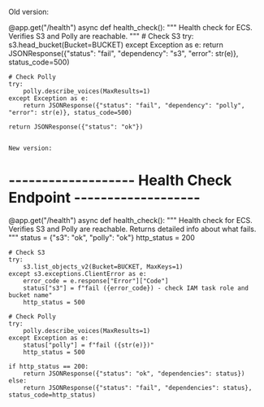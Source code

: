 
Old version:

@app.get("/health")
async def health_check():
    """
    Health check for ECS. Verifies S3 and Polly are reachable.
    """
    # Check S3
    try:
        s3.head_bucket(Bucket=BUCKET)
    except Exception as e:
        return JSONResponse({"status": "fail", "dependency": "s3", "error": str(e)}, status_code=500)

    # Check Polly
    try:
        polly.describe_voices(MaxResults=1)
    except Exception as e:
        return JSONResponse({"status": "fail", "dependency": "polly", "error": str(e)}, status_code=500)

    return JSONResponse({"status": "ok"})


    New version:


# ------------------- Health Check Endpoint -------------------
@app.get("/health")
async def health_check():
    """
    Health check for ECS. Verifies S3 and Polly are reachable.
    Returns detailed info about what fails.
    """
    status = {"s3": "ok", "polly": "ok"}
    http_status = 200

    # Check S3
    try:
        s3.list_objects_v2(Bucket=BUCKET, MaxKeys=1)
    except s3.exceptions.ClientError as e:
        error_code = e.response["Error"]["Code"]
        status["s3"] = f"fail ({error_code}) - check IAM task role and bucket name"
        http_status = 500

    # Check Polly
    try:
        polly.describe_voices(MaxResults=1)
    except Exception as e:
        status["polly"] = f"fail ({str(e)})"
        http_status = 500

    if http_status == 200:
        return JSONResponse({"status": "ok", "dependencies": status})
    else:
        return JSONResponse({"status": "fail", "dependencies": status}, status_code=http_status)


